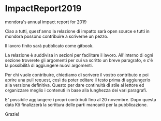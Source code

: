 # ImpactReport2019
mondora's annual impact report for 2019

Ciao a tutti,
quest'anno la relazione di impatto sarà open source e tutti in mondora possono contribuire a scriverne un pezzo. 

Il lavoro finito sarà pubblicato come gitbook. 

La relazione è suddivisa in sezioni per facilitare il lavoro. All'interno di ogni sezione troverete gli argomenti per cui va scritto un breve paragrafo, e c'è la possibilità di aggiungere nuovi argomenti.

Per chi vuole contribuire, chiediamo di scrivere il vostro contributo e poi aprire una pull request, così da poter editare il testo prima di aggiungerlo alla versione definitiva. Questo per dare continuità di stile al lettore ed organizzare meglio i contenuti in base alla lunghezza dei vari paragrafi.

E' possibile aggiungere i propri contributi fino al 20 novembre. Dopo questa data Kö finalizzerà la scrittura delle parti mancanti per la pubblicazione. 

Grazie!


